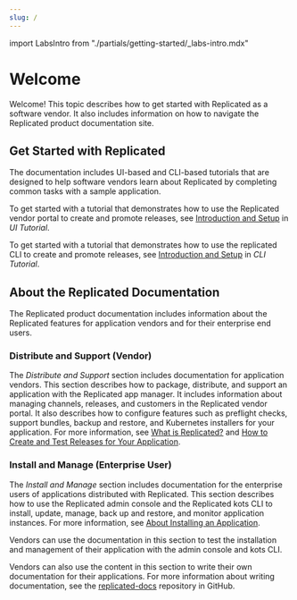 ```yaml
---
slug: /
---
```

import LabsIntro from "./partials/getting-started/_labs-intro.mdx"

# Welcome

Welcome! This topic describes how to get started with Replicated as a software vendor. It also includes information on how to navigate the Replicated product documentation site.

## Get Started with Replicated

The documentation includes UI-based and CLI-based tutorials that are designed to help software vendors learn about Replicated by completing common tasks with a sample application.

To get started with a tutorial that demonstrates how to use the Replicated vendor portal to create and promote releases, see [Introduction and Setup](/vendor/tutorial-ui-setup) in _UI Tutorial_.

To get started with a tutorial that demonstrates how to use the replicated CLI to create and promote releases, see [Introduction and Setup](/vendor/tutorial-ui-setup) in _CLI Tutorial_.

## About the Replicated Documentation

The Replicated product documentation includes information about the Replicated features for application vendors and for their enterprise end users.

### Distribute and Support (Vendor)

The _Distribute and Support_ section includes documentation for application vendors. This section describes how to package, distribute, and support an application with the Replicated app manager. It includes information about managing channels, releases, and customers in the Replicated vendor portal. It also describes how to configure features such as preflight checks, support bundles, backup and restore, and Kubernetes installers for your application. For more information, see [What is Replicated?](intro-replicated) and [How to Create and Test Releases for Your Application](/vendor/distributing-workflow).

### Install and Manage (Enterprise User)

The _Install and Manage_ section includes documentation for the enterprise users of applications distributed with Replicated. This section describes how to use the Replicated admin console and the Replicated kots CLI to install, update, manage, back up and restore, and monitor application instances. For more information, see [About Installing an Application](/enterprise/installing-overview).

Vendors can use the documentation in this section to test the installation and management of their application with the admin console and kots CLI.

Vendors can also use the content in this section to write their own documentation for their applications. For more information about writing documentation, see the [replicated-docs](https://github.com/replicatedhq/replicated-docs) repository in GitHub.